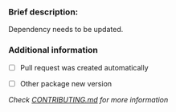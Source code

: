 ### Brief description:
<!-- Write here... -->

Dependency needs to be updated.

<!-- ...write here -->
### Additional information
* [ ] Pull request was created automatically
* [ ] Other package new version


*Check [CONTRIBUTING.md](../blob/master/.github/CONTRIBUTING.md) for more information*
